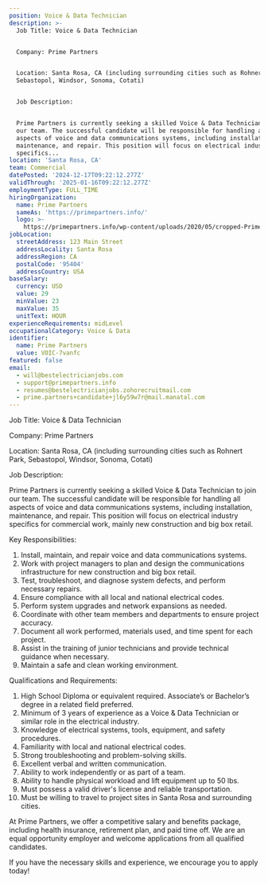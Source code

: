 ```yaml
---
position: Voice & Data Technician
description: >-
  Job Title: Voice & Data Technician


  Company: Prime Partners


  Location: Santa Rosa, CA (including surrounding cities such as Rohnert Park,
  Sebastopol, Windsor, Sonoma, Cotati)


  Job Description:


  Prime Partners is currently seeking a skilled Voice & Data Technician to join
  our team. The successful candidate will be responsible for handling all
  aspects of voice and data communications systems, including installation,
  maintenance, and repair. This position will focus on electrical industry
  specifics...
location: 'Santa Rosa, CA'
team: Commercial
datePosted: '2024-12-17T09:22:12.277Z'
validThrough: '2025-01-16T09:22:12.277Z'
employmentType: FULL_TIME
hiringOrganization:
  name: Prime Partners
  sameAs: 'https://primepartners.info/'
  logo: >-
    https://primepartners.info/wp-content/uploads/2020/05/cropped-Prime-Partners-Logo-NO-BG-1-1.png
jobLocation:
  streetAddress: 123 Main Street
  addressLocality: Santa Rosa
  addressRegion: CA
  postalCode: '95404'
  addressCountry: USA
baseSalary:
  currency: USD
  value: 29
  minValue: 23
  maxValue: 35
  unitText: HOUR
experienceRequirements: midLevel
occupationalCategory: Voice & Data
identifier:
  name: Prime Partners
  value: VOIC-7vanfc
featured: false
email:
  - will@bestelectricianjobs.com
  - support@primepartners.info
  - resumes@bestelectricianjobs.zohorecruitmail.com
  - prime.partners+candidate+jl6y59w7r@mail.manatal.com
---
```




Job Title: Voice & Data Technician

Company: Prime Partners

Location: Santa Rosa, CA (including surrounding cities such as Rohnert Park, Sebastopol, Windsor, Sonoma, Cotati)

Job Description:

Prime Partners is currently seeking a skilled Voice & Data Technician to join our team. The successful candidate will be responsible for handling all aspects of voice and data communications systems, including installation, maintenance, and repair. This position will focus on electrical industry specifics for commercial work, mainly new construction and big box retail.

Key Responsibilities:

1. Install, maintain, and repair voice and data communications systems.
2. Work with project managers to plan and design the communications infrastructure for new construction and big box retail.
3. Test, troubleshoot, and diagnose system defects, and perform necessary repairs.
4. Ensure compliance with all local and national electrical codes.
5. Perform system upgrades and network expansions as needed.
6. Coordinate with other team members and departments to ensure project accuracy.
7. Document all work performed, materials used, and time spent for each project.
8. Assist in the training of junior technicians and provide technical guidance when necessary.
9. Maintain a safe and clean working environment.

Qualifications and Requirements:

1. High School Diploma or equivalent required. Associate’s or Bachelor’s degree in a related field preferred.
2. Minimum of 3 years of experience as a Voice & Data Technician or similar role in the electrical industry.
3. Knowledge of electrical systems, tools, equipment, and safety procedures.
4. Familiarity with local and national electrical codes.
5. Strong troubleshooting and problem-solving skills.
6. Excellent verbal and written communication.
7. Ability to work independently or as part of a team.
8. Ability to handle physical workload and lift equipment up to 50 lbs.
9. Must possess a valid driver's license and reliable transportation.
10. Must be willing to travel to project sites in Santa Rosa and surrounding cities.

At Prime Partners, we offer a competitive salary and benefits package, including health insurance, retirement plan, and paid time off. We are an equal opportunity employer and welcome applications from all qualified candidates. 

If you have the necessary skills and experience, we encourage you to apply today!
